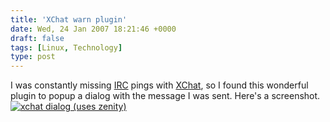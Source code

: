 ```yaml
---
title: 'XChat warn plugin'
date: Wed, 24 Jan 2007 18:21:46 +0000
draft: false
tags: [Linux, Technology]
type: post
---
```


I was constantly missing [IRC](http://en.wikipedia.org/wiki/IRC) pings with [XChat](http://www.xchat.org/), so I found this wonderful plugin to popup a dialog with the message I was sent. Here's a screenshot. [![xchat dialog (uses zenity)](http://zeusville.files.wordpress.com/2007/01/xchat.png)](http://zeusville.files.wordpress.com/2007/01/xchat.png "xchat dialog (uses zenity)")